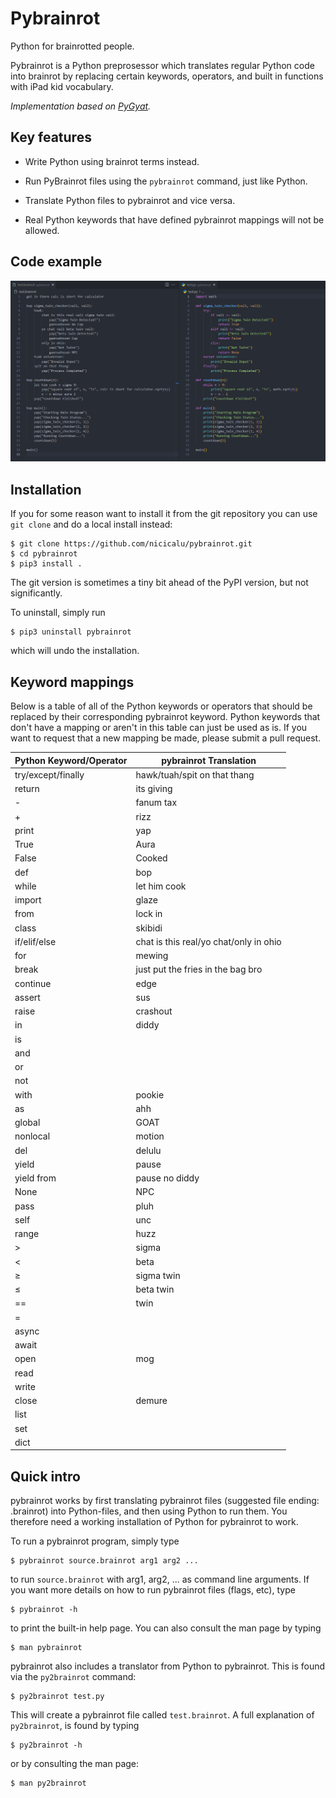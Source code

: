 # Pybrainrot
Python for brainrotted people.

Pybrainrot is a Python preprosessor which translates regular Python code into brainrot by replacing certain keywords, operators, and built in functions with iPad kid vocabulary.

*Implementation based on [PyGyat](https://github.com/shamith09/pygyat).*

## Key features

 * Write Python using brainrot terms instead.

 * Run PyBrainrot files using the `pybrainrot` command, just like Python.

 * Translate Python files to pybrainrot and vice versa.

 * Real Python keywords that have defined pybrainrot mappings will not be allowed.

## Code example
![Code Example](./docs/example.png)

## Installation

If you for some reason want to install it from the git repository you can use `git clone` and do a local install instead:

```
$ git clone https://github.com/nicicalu/pybrainrot.git
$ cd pybrainrot
$ pip3 install .
```

The git version is sometimes a tiny bit ahead of the PyPI version, but not significantly.

To uninstall, simply run 

```
$ pip3 uninstall pybrainrot
```

which will undo the installation.

## Keyword mappings

Below is a table of all of the Python keywords or operators that should be replaced by their corresponding pybrainrot keyword. Python keywords that don't have a mapping or aren't in this table can just be used as is. If you want to request that a new mapping be made, please submit a pull request.

| Python Keyword/Operator | pybrainrot Translation                 |
| ----------------------- | -------------------------------------- |
| try/except/finally      | hawk/tuah/spit on that thang           |
| return                  | its giving                             |
| -                       | fanum tax                              |
| +                       | rizz                                   |
| print                   | yap                                    |
| True                    | Aura                                   |
| False                   | Cooked                                 |
| def                     | bop                                    |
| while                   | let him cook                           |
| import                  | glaze                                  |
| from                    | lock in                                |
| class                   | skibidi                                |
| if/elif/else            | chat is this real/yo chat/only in ohio |
| for                     | mewing                                 |
| break                   | just put the fries in the bag bro      |
| continue                | edge                                   |
| assert                  | sus                                    |
| raise                   | crashout                               |
| in                      | diddy                                  |
| is                      |                                        |
| and                     |                                        |
| or                      |                                        |
| not                     |                                        |
| with                    | pookie                                 |
| as                      | ahh                                    |
| global                  | GOAT                                   |
| nonlocal                | motion                                 |
| del                     | delulu                                 |
| yield                   | pause                                  |
| yield from              | pause no diddy                         |
| None                    | NPC                                    |
| pass                    | pluh                                   |
| self                    | unc                                    |
| range                   | huzz                                   |
| >                       | sigma                                  |
| <                       | beta                                   |
| ≥                       | sigma twin                             |
| ≤                       | beta twin                              |
| ==                      | twin                                   |
| =                       |                                        |
| async                   |                                        |
| await                   |                                        |
| open                    | mog                                    |
| read                    |                                        |
| write                   |                                        |
| close                   | demure                                 |
| list                    |                                        |
| set                     |                                        |
| dict                    |                                        |

## Quick intro

pybrainrot works by first translating pybrainrot files (suggested file ending: .brainrot) into Python-files, and then using Python to run them. You therefore need a working installation of Python for pybrainrot to work.


To run a pybrainrot program, simply type

```
$ pybrainrot source.brainrot arg1 arg2 ...
```

to run `source.brainrot` with arg1, arg2, ... as command line arguments. If you want more details on how to run pybrainrot files (flags, etc), type

```
$ pybrainrot -h
```

to print the built-in help page. You can also consult the man page by typing

```
$ man pybrainrot
```

pybrainrot also includes a translator from Python to pybrainrot. This is found via the `py2brainrot` command:

```
$ py2brainrot test.py
```

This will create a pybrainrot file called `test.brainrot`. A full explanation of `py2brainrot`, is found by typing

```
$ py2brainrot -h
```

or by consulting the man page:

```
$ man py2brainrot
```